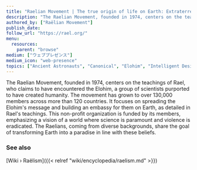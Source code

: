 ```yaml
---
title: "Raelian Movement | The true origin of life on Earth: Extraterrestrials created us in their image"
description: "The Raelian Movement, founded in 1974, centers on the teachings of Rael, who claims to have encountered the Elohim, a group of scientists purported to have created humanity. The movement has grown to over 130,000 members across more than 120 countries. It focuses on spreading the Elohim's message and building an embassy for them on Earth, as detailed in Rael's teachings. This non-profit organization is funded by its members, emphasizing a vision of a world where science is paramount and violence is eradicated. The Raelians, coming from diverse backgrounds, share the goal of transforming Earth into a paradise in line with these beliefs."
authored_by: ["Raëlian Movement"]
publish_date:
follow_url: "https://rael.org/"
menu:
  resources:
    parent: "browse"
medium: ["ウェブプレゼンス"]
medium_icon: "web-presence"
topics: ["Ancient Astronauts", "Canonical", "Elohim", "Intelligent Design", "Neo-Euhemerism", "Raëlism"]
---
```


The Raelian Movement, founded in 1974, centers on the teachings of Rael, who claims to have encountered the Elohim, a group of scientists purported to have created humanity. The movement has grown to over 130,000 members across more than 120 countries. It focuses on spreading the Elohim's message and building an embassy for them on Earth, as detailed in Rael's teachings. This non-profit organization is funded by its members, emphasizing a vision of a world where science is paramount and violence is eradicated. The Raelians, coming from diverse backgrounds, share the goal of transforming Earth into a paradise in line with these beliefs.

### See also

[Wiki › Raëlism]({{< relref "wiki/encyclopedia/raelism.md" >}})</br>
